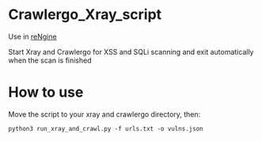 # Crawlergo_Xray_script
Use in [reNgine](https://github.com/Veincc/rengine)

Start Xray and Crawlergo for XSS and SQLi scanning and exit automatically when the scan is finished

# How to use
Move the script to your xray and crawlergo directory, then:

`python3 run_xray_and_crawl.py -f urls.txt -o vulns.json`
